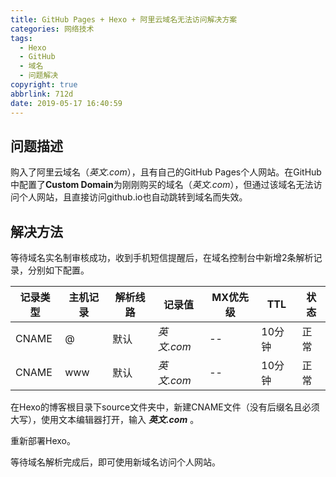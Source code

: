 ```yaml
---
title: GitHub Pages + Hexo + 阿里云域名无法访问解决方案
categories: 网络技术
tags:
  - Hexo
  - GitHub
  - 域名
  - 问题解决
copyright: true
abbrlink: 712d
date: 2019-05-17 16:40:59
---
```


## 问题描述

购入了阿里云域名（*英文.com*），且有自己的GitHub Pages个人网站。在GitHub中配置了**Custom Domain**为刚刚购买的域名（*英文.com*），但通过该域名无法访问个人网站，且直接访问github.io也自动跳转到域名而失效。


<!-- more -->

## 解决方法

等待域名实名制审核成功，收到手机短信提醒后，在域名控制台中新增2条解析记录，分别如下配置。

| 记录类型 | 主机记录 | 解析线路 | 记录值 | MX优先级 | TTL | 状态 |
| ------ | ------ | ------ | ------ | ------ | ------ | ------ |
| CNAME | @ | 默认 | *英文.com* | -- | 10分钟 | 正常 |
| CNAME | www | 默认 | *英文.com* | -- | 10分钟 | 正常 |

在Hexo的博客根目录下source文件夹中，新建CNAME文件（没有后缀名且必须大写），使用文本编辑器打开，输入 ***英文.com*** 。

重新部署Hexo。

等待域名解析完成后，即可使用新域名访问个人网站。